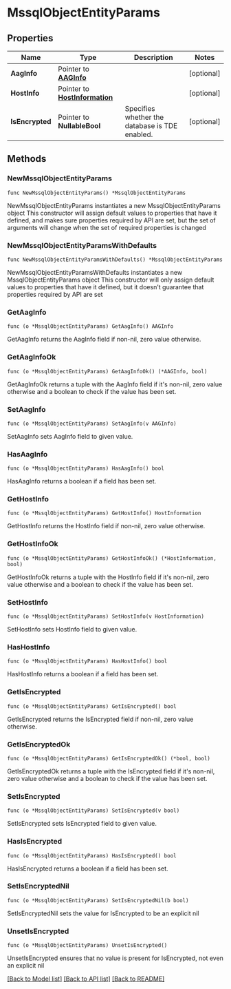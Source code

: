 # MssqlObjectEntityParams

## Properties

Name | Type | Description | Notes
------------ | ------------- | ------------- | -------------
**AagInfo** | Pointer to [**AAGInfo**](AAGInfo.md) |  | [optional] 
**HostInfo** | Pointer to [**HostInformation**](HostInformation.md) |  | [optional] 
**IsEncrypted** | Pointer to **NullableBool** | Specifies whether the database is TDE enabled. | [optional] 

## Methods

### NewMssqlObjectEntityParams

`func NewMssqlObjectEntityParams() *MssqlObjectEntityParams`

NewMssqlObjectEntityParams instantiates a new MssqlObjectEntityParams object
This constructor will assign default values to properties that have it defined,
and makes sure properties required by API are set, but the set of arguments
will change when the set of required properties is changed

### NewMssqlObjectEntityParamsWithDefaults

`func NewMssqlObjectEntityParamsWithDefaults() *MssqlObjectEntityParams`

NewMssqlObjectEntityParamsWithDefaults instantiates a new MssqlObjectEntityParams object
This constructor will only assign default values to properties that have it defined,
but it doesn't guarantee that properties required by API are set

### GetAagInfo

`func (o *MssqlObjectEntityParams) GetAagInfo() AAGInfo`

GetAagInfo returns the AagInfo field if non-nil, zero value otherwise.

### GetAagInfoOk

`func (o *MssqlObjectEntityParams) GetAagInfoOk() (*AAGInfo, bool)`

GetAagInfoOk returns a tuple with the AagInfo field if it's non-nil, zero value otherwise
and a boolean to check if the value has been set.

### SetAagInfo

`func (o *MssqlObjectEntityParams) SetAagInfo(v AAGInfo)`

SetAagInfo sets AagInfo field to given value.

### HasAagInfo

`func (o *MssqlObjectEntityParams) HasAagInfo() bool`

HasAagInfo returns a boolean if a field has been set.

### GetHostInfo

`func (o *MssqlObjectEntityParams) GetHostInfo() HostInformation`

GetHostInfo returns the HostInfo field if non-nil, zero value otherwise.

### GetHostInfoOk

`func (o *MssqlObjectEntityParams) GetHostInfoOk() (*HostInformation, bool)`

GetHostInfoOk returns a tuple with the HostInfo field if it's non-nil, zero value otherwise
and a boolean to check if the value has been set.

### SetHostInfo

`func (o *MssqlObjectEntityParams) SetHostInfo(v HostInformation)`

SetHostInfo sets HostInfo field to given value.

### HasHostInfo

`func (o *MssqlObjectEntityParams) HasHostInfo() bool`

HasHostInfo returns a boolean if a field has been set.

### GetIsEncrypted

`func (o *MssqlObjectEntityParams) GetIsEncrypted() bool`

GetIsEncrypted returns the IsEncrypted field if non-nil, zero value otherwise.

### GetIsEncryptedOk

`func (o *MssqlObjectEntityParams) GetIsEncryptedOk() (*bool, bool)`

GetIsEncryptedOk returns a tuple with the IsEncrypted field if it's non-nil, zero value otherwise
and a boolean to check if the value has been set.

### SetIsEncrypted

`func (o *MssqlObjectEntityParams) SetIsEncrypted(v bool)`

SetIsEncrypted sets IsEncrypted field to given value.

### HasIsEncrypted

`func (o *MssqlObjectEntityParams) HasIsEncrypted() bool`

HasIsEncrypted returns a boolean if a field has been set.

### SetIsEncryptedNil

`func (o *MssqlObjectEntityParams) SetIsEncryptedNil(b bool)`

 SetIsEncryptedNil sets the value for IsEncrypted to be an explicit nil

### UnsetIsEncrypted
`func (o *MssqlObjectEntityParams) UnsetIsEncrypted()`

UnsetIsEncrypted ensures that no value is present for IsEncrypted, not even an explicit nil

[[Back to Model list]](../README.md#documentation-for-models) [[Back to API list]](../README.md#documentation-for-api-endpoints) [[Back to README]](../README.md)


